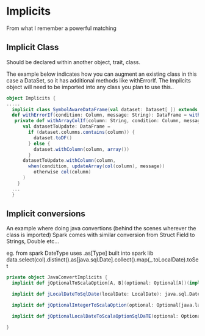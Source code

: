 # Implicits
From what I remember a powerful matching

## Implicit Class
Should be declared within another object, trait, class.

The example below indicates how you can augment an existing class in this case a DataSet, so it has additional methods like withErrorIf.
The Implicits object will need to be imported into any class you plan to use this..

```scala
object Implicits {
.....
  implicit class SymbolAwareDataFrame(val dataset: Dataset[_]) extends AnyVal {
  def withErrorIf(condition: Column, message: String): DataFrame = withErrorIf(condition, lit(message))
   private def withArrayColIf(column: String, condition: Column, message: Column): DataFrame = {
      val datasetToUpdate: DataFrame =
        if (dataset.columns.contains(column)) {
          dataset.toDF()
        } else {
          dataset.withColumn(column, array())
        }
      datasetToUpdate.withColumn(column,
        when(condition, updateArray(col(column), message))
          otherwise col(column)
      )
    }
  ...
  }
```  

## Implicit conversions
An example where doing java convertions (behind the scenes wherever the class is imported)
Spark comes with similar conversion from Struct Field to Strings, Double etc...

eg. from spark DateType uses .as[Type] built into spark lib
data.select(col).distinct().as[java.sql.Date].collect().map(_.toLocalDate).toSet

```scala
private object JavaConvertImplicits {
  implicit def jOptionalToScalaOption[A, B](optional: Optional[A])(implicit ev$1: A => B): Option[B] = if (optional.isPresent) Some(optional.get()) else None

  implicit def jLocalDateToSqlDate(localDate: LocalDate): java.sql.Date = java.sql.Date.valueOf(localDate)

  implicit def jOptionalIntegerToScalaOption(optional: Optional[java.lang.Integer]): Option[Int] = if (optional.isPresent) Some(optional.get()) else None

  implicit def jOptionalLocalDateToScalaOptionSqlDaTE(optional: Optional[java.time.LocalDate]): Option[java.sql.Date] = if (optional.isPresent) Some(optional.get()) else None

}
```
